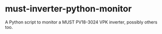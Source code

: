 # must-inverter-python-monitor
A Python script to monitor a MUST PV18-3024 VPK inverter, possibly others too.
